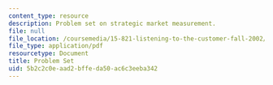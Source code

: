 ```yaml
---
content_type: resource
description: Problem set on strategic market measurement.
file: null
file_location: /coursemedia/15-821-listening-to-the-customer-fall-2002/5b2c2c0eaad2bffeda50ac6c3eeba342_problem20set2002.pdf
file_type: application/pdf
resourcetype: Document
title: Problem Set
uid: 5b2c2c0e-aad2-bffe-da50-ac6c3eeba342
---
```

